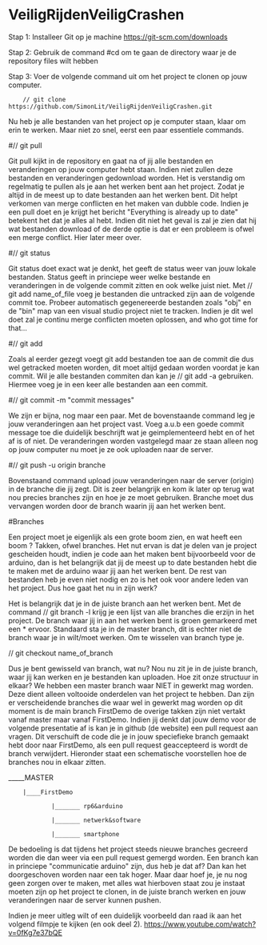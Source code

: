 # VeiligRijdenVeiligCrashen

Stap 1: Installeer Git op je machine https://git-scm.com/downloads

Stap 2: Gebruik de command #cd om te gaan de directory waar je de repository files wilt hebben

Stap 3: Voer de volgende command uit om het project te clonen op jouw computer.

        // git clone https://github.com/SimonLit/VeiligRijdenVeiligCrashen.git
        
Nu heb je alle bestanden van het project op je computer staan, klaar om erin te werken. Maar niet zo snel, eerst een paar essentiele commands.

#// git pull

Git pull kijkt in de repository en gaat na of jij alle bestanden en veranderingen op jouw computer hebt staan. Indien niet zullen deze bestanden en veranderingen gedownload worden. Het is verstandig om regelmatig te pullen als je aan het werken bent aan het project. Zodat je altijd in de meest up to date bestanden aan het werken bent. Dit helpt verkomen van merge conflicten en het maken van dubble code. Indien je een pull doet en je krijgt het bericht "Everything is already up to date" betekent het dat je alles al hebt. Indien dit niet het geval is zal je zien dat hij wat bestanden download of de derde optie is dat er een probleem is ofwel een merge conflict. Hier later meer over.

#// git status

Git status doet exact wat je denkt, het geeft de status weer van jouw lokale bestanden. Status geeft in princiepe weer welke bestande en veranderingen in de volgende commit zitten en ook welke juist niet. Met // git add name_of_file voeg je bestanden die untracked zijn aan de volgende commit toe. Probeer automatisch gegenereerde bestanden zoals "obj" en de "bin" map van een visual studio project niet te tracken. Indien je dit wel doet zal je continu merge conflicten moeten oplossen, and who got time for that...

#// git add 

Zoals al eerder gezegt voegt git add bestanden toe aan de commit die dus wel getracked moeten worden, dit moet altijd gedaan worden voordat je kan commit. Wil je alle bestanden commiten dan kan je // git add -a gebruiken. Hiermee voeg je in een keer alle bestanden aan een commit.

#// git commit -m "commit messages"

We zijn er bijna, nog maar een paar. Met de bovenstaande command leg je jouw veranderingen aan het project vast. Voeg a.u.b een goede commit message toe die duidelijk beschrijft wat je geimplementeerd hebt en of het af is of niet. De veranderingen worden vastgelegd maar ze staan alleen nog op jouw computer nu moet je ze ook uploaden naar de server.

#// git push -u origin branche

Bovenstaand command upload jouw veranderingen naar de server (origin) in de branche die jij zegt. Dit is zeer belangrijk en kom ik later op terug wat nou precies branches zijn en hoe je ze moet gebruiken. Branche moet dus vervangen worden door de branch waarin jij aan het werken bent.

#Branches

Een project moet je eigenlijk als een grote boom zien, en wat heeft een boom ? Takken, ofwel branches. Het nut ervan is dat je delen van je project gescheiden houdt, indien je code aan het maken bent bijvoorbeeld voor de arduino, dan is het belangrijk dat jij de meest up to date bestanden hebt die te maken met de arduino waar jij aan het werken bent. De rest van bestanden heb je even niet nodig en zo is het ook voor andere leden van het project. Dus hoe gaat het nu in zijn werk?

Het is belangrijk dat je in de juiste branch aan het werken bent. Met de command // git branch -l krijg je een lijst van alle branches die erzijn in het project. De branch waar jij in aan het werken bent is groen gemarkeerd met een * ervoor. Standaard sta je in de master branch, dit is echter niet de branch waar je in wilt/moet werken. Om te wisselen van branch type je.

// git checkout name_of_branch

Dus je bent gewisseld van branch, wat nu? Nou nu zit je in de juiste branch, waar jij kan werken en je bestanden kan uploaden. Hoe zit onze structuur in elkaar? We hebben een master branch waar NIET in gewerkt mag worden. Deze dient alleen voltooide onderdelen van het project te hebben. Dan zijn er verscheidende branches die waar wel in gewerkt mag worden op dit moment is de main branch FirstDemo de overige takken zijn niet vertakt vanaf master maar vanaf FirstDemo. Indien jij denkt dat jouw demo voor de volgende presentatie af is kan je in github (de website) een pull request aan vragen. Dit verschuift de code die je in jouw speciefieke branch gemaakt hebt door naar FirstDemo, als een pull request geaccepteerd is wordt de branch verwijdert.
Hieronder staat een schematische voorstellen hoe de branches nou in elkaar zitten.

 _____MASTER

        |____FirstDemo
        
                |_______ rp6&arduino
                
                |_______ netwerk&software
                
                |_______ smartphone

De bedoeling is dat tijdens het project steeds nieuwe branches gecreerd worden die dan weer via een pull request gemergd worden. Een branch kan in princiepe "communicatie arduino" zijn, dus heb je dat af? Dan kan het doorgeschoven worden naar een tak hoger.
Maar daar hoef je, je nu nog geen zorgen over te maken, met alles wat hierboven staat zou je instaat moeten zijn op het project te clonen, in de juiste branch werken en jouw veranderingen naar de server kunnen pushen.

Indien je meer uitleg wilt of een duidelijk voorbeeld dan raad ik aan het volgend filmpje te kijken (en ook deel 2).
https://www.youtube.com/watch?v=0fKg7e37bQE

